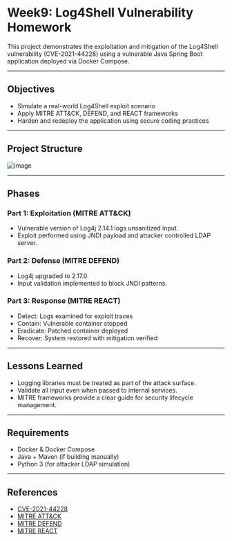 # Week9: Log4Shell Vulnerability Homework

This project demonstrates the exploitation and mitigation of the Log4Shell vulnerability (CVE-2021-44228) using a vulnerable Java Spring Boot application deployed via Docker Compose.

---

## Objectives

- Simulate a real-world Log4Shell exploit scenario
- Apply MITRE ATT&CK, DEFEND, and REACT frameworks
- Harden and redeploy the application using secure coding practices

---

## Project Structure
![image](https://github.com/user-attachments/assets/81ce4a36-e1ec-4d7c-9642-aa2cbb60a93a)


---

## Phases

### Part 1: Exploitation (MITRE ATT&CK)
- Vulnerable version of Log4j 2.14.1 logs unsanitized input.
- Exploit performed using JNDI payload and attacker controlled LDAP server.

### Part 2: Defense (MITRE DEFEND)
- Log4j upgraded to 2.17.0.
- Input validation implemented to block JNDI patterns.

### Part 3: Response (MITRE REACT)
- Detect: Logs examined for exploit traces
- Contain: Vulnerable container stopped
- Eradicate: Patched container deployed
- Recover: System restored with mitigation verified

---

## Lessons Learned

- Logging libraries must be treated as part of the attack surface.
- Validate all input even when passed to internal services.
- MITRE frameworks provide a clear guide for security lifecycle management.

---

## Requirements

- Docker & Docker Compose
- Java + Maven (if building manually)
- Python 3 (for attacker LDAP simulation)

---

## References

- [CVE-2021-44228](https://nvd.nist.gov/vuln/detail/CVE-2021-44228)
- [MITRE ATT&CK](https://attack.mitre.org/)
- [MITRE DEFEND](https://defend.mitre.org/)
- [MITRE REACT](https://www.mitre.org/publications/technical-papers/react-a-framework-for-incidence-response)


